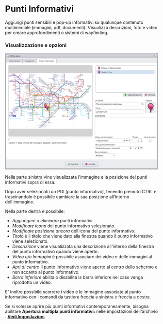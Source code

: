 # Punti Informativi
Aggiungi punti sensibili e pop-up informativi su qualunque contenuto multimediale (immagini, pdf, documenti). Visualizza descrizioni, foto e video per creare approfondimenti o sistemi di wayfinding.

### Visualizzazione e opzioni
![](/img/punti_informativi.png)

Nella parte sinistra vine visualizzata l'immagine e la posizione dei punti informativi sopra di essa.

Dopo aver selezionato un POI (punto informativo), tenendo premuto CTRL e trascinandolo è possibile cambiare la sua posizione all'interno dell'immagine.

Nella parte destra è possibile:

* _Aggiungere o eliminare_ punti informativi.
* _Modificare icona_ del punto informativo selezionato.
* _Modificare posizione ancora_ dell'icona del punto informativo.
* _Titolo_ è il titolo che viene dato alla finestra quando il punto informativo viene selezionato.
* _Descrizione_ viene visualizzata una descrizione all'interno della finestra del punto informativo quando viene aperto.
* _Video e/o Immagini_ è possibile associare dei video e delle immagini al punto informativo.
* _Apri al centro_ il punto informativo viene aperto al centro dello schermo e non accanto al punto informativo.
* _Barra inferiore_ abilita o disabilita la barra inferiore nel caso venga riprodotto un video.

E' inoltre possibile scorrere i video e le immagine associate al punto informativo con i comandi da tastiera freccia a sinistra e freccia a destra.

Se si volesse aprire più punti informativi contemporaneamente, bisogna abilitare __Apertura multipla punti informativi:__ nelle impostazioni dell'archivio . [__Vedi Impostazioni__](/it/2.16/media-manager/settings#impostazioni-generali)
